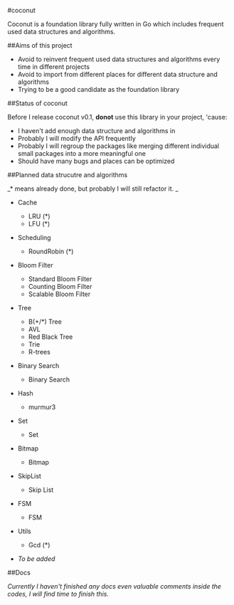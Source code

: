 #coconut

Coconut is a foundation library fully written in Go which includes frequent used data structures and algorithms.


##Aims of this project

* Avoid to reinvent frequent used data structures and algorithms every time in different projects
* Avoid to import from different places for different data structure and algorithms
* Trying to be a good candidate as the foundation library


##Status of coconut

Before I release coconut v0.1, **donot** use this library in your project, 'cause: 

* I haven't add enough data structure and algorithms in
* Probably I will modify the API frequently
* Probably I will regroup the packages like merging different individual small packages into a more meaningful one
* Should have many bugs and places can be optimized


##Planned data strucutre and algorithms

_* means already done, but probably I will still refactor it. _

* Cache
  * LRU (*)
  * LFU (*)

* Scheduling 
  * RoundRobin (*)

* Bloom Filter
  * Standard Bloom Filter
  * Counting Bloom Filter
  * Scalable Bloom Filter

* Tree
  * B(+/*) Tree
  * AVL
  * Red Black Tree
  * Trie
  * R-trees

* Binary Search
  * Binary Search

* Hash
  * murmur3

* Set
  * Set

* Bitmap
  * Bitmap

* SkipList
  * Skip List

* FSM
  * FSM

* Utils
  * Gcd (*)

* _To be added_

##Docs

_Currently I haven't finished any docs even valuable comments inside the codes, I will find time to finish this._




